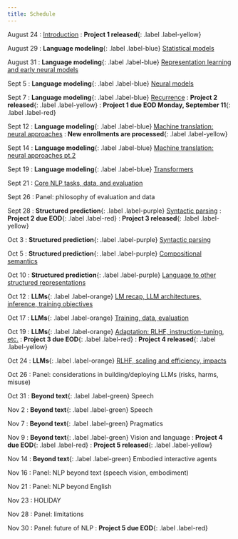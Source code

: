 ```yaml
---
title: Schedule
---
```


August 24
: [Introduction](slides/08-24-intro.pdf)
: **Project 1 released**{: .label .label-yellow}

August 29
: **Language modeling**{: .label .label-blue}
[Statistical models](slides/08-29-language-modeling-1.pdf)

August 31
: **Language modeling**{: .label .label-blue}
[Representation learning and early neural models](slides/08-31-language-modeling-2.pdf)

Sept 5
: **Language modeling**{: .label .label-blue}
[Neural models](slides/09-05-language-modeling-3.pdf)

Sept 7
: **Language modeling**{: .label .label-blue}
[Recurrence](slides/09-07-language-modeling-4.pdf)
: **Project 2 released**{: .label .label-yellow}
: **Project 1 due EOD Monday, September 11**{: .label .label-red}

Sept 12
: **Language modeling**{: .label .label-blue} 
[Machine translation: neural approaches](slides/09-12-language-modeling-5.pdf)
: **New enrollments are processed**{: .label .label-yellow}

Sept 14
: **Language modeling**{: .label .label-blue} 
[Machine translation: neural approaches pt.2](slides/09-14-language-modeling-6.pdf)

Sept 19
: **Language modeling**{: .label .label-blue} 
[Transformers](slides/09-19-language-modeling-7.pdf)

Sept 21
: [Core NLP tasks, data, and evaluation](slides/09-21-nlp_tasks_data_eval.pdf)

Sept 26
: Panel: philosophy of evaluation and data

Sept 28
: **Structured prediction**{: .label .label-purple} [Syntactic parsing](slides/09-28-syntax_parsing.pdf)
: **Project 2 due EOD**{: .label .label-red}
: **Project 3 released**{: .label .label-yellow}

Oct 3
: **Structured prediction**{: .label .label-purple} [Syntactic parsing](slides/10-03-neural-constituency-parsing.pdf)

Oct 5
: **Structured prediction**{: .label .label-purple} [Compositional semantics](slides/10-05-semantics.pdf)

Oct 10
: **Structured prediction**{: .label .label-purple} [Language to other structured representations](slides/10-10-semantics.pdf)

Oct 12
: **LLMs**{: .label .label-orange} [LM recap, LLM architectures, inference, training objectives](slides/10-12-llm-arch.pdf)

Oct 17
: **LLMs**{: .label .label-orange} [Training, data, evaluation](slides/10-17-llm-training.pdf)

Oct 19
: **LLMs**{: .label .label-orange} [Adaptation: RLHF, instruction-tuning, etc.](slides/10-19-llm-adaptation.pdf)
: **Project 3 due EOD**{: .label .label-red}
: **Project 4 released**{: .label .label-yellow}

Oct 24
: **LLMs**{: .label .label-orange} [RLHF, scaling and efficiency, impacts](slides/10-24-lllm-compute.pdf)

Oct 26
: Panel: considerations in building/deploying LLMs (risks, harms, misuse)

Oct 31
: **Beyond text**{: .label .label-green} Speech

Nov 2
: **Beyond text**{: .label .label-green} Speech

Nov 7
: **Beyond text**{: .label .label-green} Pragmatics

Nov 9
: **Beyond text**{: .label .label-green} Vision and language
: **Project 4 due EOD**{: .label .label-red}
: **Project 5 released**{: .label .label-yellow}

Nov 14
: **Beyond text**{: .label .label-green} Embodied interactive agents

Nov 16
: Panel: NLP beyond text (speech vision, embodiment)

Nov 21
: Panel: NLP beyond English

Nov 23
: HOLIDAY

Nov 28
: Panel: limitations

Nov 30
: Panel: future of NLP
: **Project 5 due EOD**{: .label .label-red}
